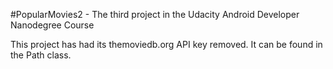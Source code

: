#PopularMovies2 - The third project in the Udacity Android Developer Nanodegree Course

This project has had its themoviedb.org API key removed. It can be found in the Path class.
